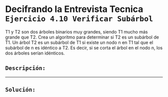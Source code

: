 # Decifrando la Entrevista Tecnica `Ejercicio 4.10 Verificar Subárbol`

T1 y T2 son dos árboles binarios muy grandes, siendo T1 mucho más grande que T2. Crea un algoritmo para determinar si T2 es un subárbol de T1.
Un árbol T2 es un subárbol de T1 si existe un nodo n en T1 tal que el subárbol de n es idéntico a T2.
Es decir, si se corta el árbol en el nodo n, los dos árboles serían idénticos.

## `Descripción:`

---

## `Solución:`